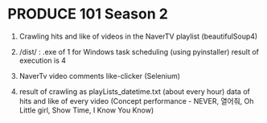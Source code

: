 # PRODUCE 101 Season 2

 1. Crawling hits and like of videos in the NaverTV playlist (beautifulSoup4)

 2. /dist/ : .exe of 1 for Windows task scheduling (using pyinstaller)
    result of execution is 4

 3. NaverTv video comments like-clicker (Selenium)

 4. result of crawling as playLists_datetime.txt (about every hour)
    data of hits and like of every video 
    (Concept performance - 
    NEVER, 열어줘, Oh Little girl, Show Time, I Know You Know)
